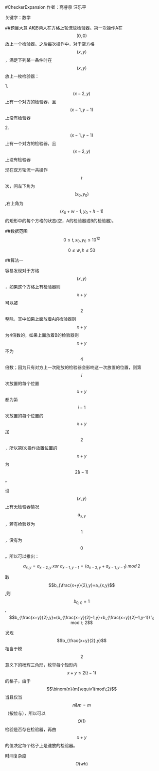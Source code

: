 #CheckerExpansion
作者：高睿泉 汪乐平

关键字：数学

##题目大意
A和B两人在方格上轮流放检验器。第一次操作A在$$(0,0)$$放上一个检验器。之后每次操作中，对于空方格$$(x,y)$$，满足下列某一条件时在$$(x,y)$$放上一枚检验器：

1.$$(x-2,y)$$上有一个对方的检验器，且$$(x-1,y-1)$$上没有检验器

2.$$(x-1,y-1)$$上有一个对方的检验器，且$$(x-2,y)$$上没有检验器

现在双方轮流一共操作$$t$$次，问左下角为$$(x_{0},y_{0})$$,右上角为$$(x_{0}+w-1,y_{0}+h-1)$$的矩形中的每个方格的状态(空，A的检验器或B的检验器)。

##数据范围
$$0\leq t,x_{0},y_{0}\leq 10^{12}$$

$$0 \leq w,h\leq 50$$

##算法一

容易发现对于方格$$(x,y)$$，如果这个方格上有检验器则$$x+y$$可以被$$2$$整除，其中如果上面放着A的检验器则$$x+y$$为4倍数的，如果上面放着B的检验器则$$x+y$$不为$$4$$倍数；因为只有对方上一次刚放的检验器会影响这一次放置的位置，则第$$i$$次放置的每个位置$$x+y$$都为第$$i-1$$次放置的每个位置的$$x+y$$加$$2$$，所以第i次操作放置位置的$$x+y$$为$$2(i-1)$$。

设$$(x,y)$$上有无检验器情况$$a_{x,y}$$，若有检验器为$$1$$，没有为$$0$$。所以可以推出：

$$a_{x,y}=a_{x-2,y}  \; xor \;  a_{x-1,y-1}=(a_{x-2,y}+a_{x-1,y-1}) \;mod\; 2$$

取$$b_{\frac{x+y}{2},y}=a_{x,y}$$,则$$b_{0,0}=1$$,$$b_{\frac{x+y}{2},y}=(b_{\frac{x+y}{2}-1,y}+b_{\frac{x+y}{2}-1,y-1})  \;  mod  \;  2$$

发现$$b_{\frac{x+y}{2},y}$$相当于模$$2$$意义下的杨辉三角形，枚举每个矩形内$$x+y\leq 2(t-1)$$的格子，由于$$\binom{n}{m}\equiv1(mod\;2)$$当且仅当$$n\&m=m$$（按位与），所以可以$$O(1)$$检验是否存在检验器，再由$$x+y$$的值决定每个格子上是谁放的检验器。

时间复杂度$$O(wh)$$

